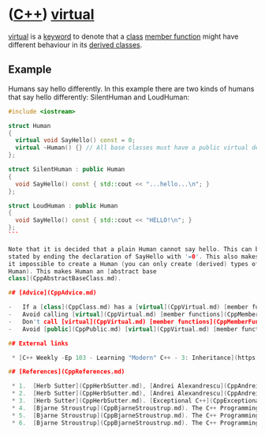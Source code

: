 # ([C++](Cpp.md)) [virtual](CppVirtual.md)

[virtual](CppVirtual.md) is a [keyword](CppKeyword.md) to denote that
a [class](CppClass.md) [member function](CppMemberFunction.md) might
have different behaviour in its [derived classes](CppDerivedClass.md).

## Example

Humans say hello differently. In this example there are two kinds of
humans that say hello differently: SilentHuman and LoudHuman:

```c++
#include <iostream>

struct Human
{
  virtual void SayHello() const = 0;
  virtual ~Human() {} // All base classes must have a public virtual destructor [1]
};

struct SilentHuman : public Human
{
  void SayHello() const { std::cout << "...hello...\n"; }
};

struct LoudHuman : public Human
{
  void SayHello() const { std::cout << "HELLO!\n"; }
};
``` 

Note that it is decided that a plain Human cannot say hello. This can be
stated by ending the declaration of SayHello with '=0'. This also makes
it impossible to create a Human (you can only create (derived) types of
Human). This makes Human an [abstract base
class](CppAbstractBaseClass.md).

## [Advice](CppAdvice.md)

-   If a [class](CppClass.md) has a [virtual](CppVirtual.md) [member functions](CppMemberFunction.md), it needs a [virtual](CppVirtual.md) [destructor](CppDestructor.md) \[4,8\]
-   Avoid calling [virtual](CppVirtual.md) [member functions](CppMemberFunction.md) in [constructors](CppConstructor.md) and [destructors](CppDestructor.md) \[2\]
-   Don't call [virtual](CppVirtual.md) [member functions](CppMemberFunction.md) in [constructors](CppConstructor.md) and [destructors](CppDestructor.md) \[6\]
-   Avoid [public](CppPublic.md) [virtual](CppVirtual.md) [member functions](CppMemberFunction.md); prefer using the [Template Method Design Pattern](CppDesignPatternTemplateMethod.md) instead \[3\]

## External links

 * [C++ Weekly -Ep 103 - Learning "Modern" C++ - 3: Inheritance](https://youtu.be/43qyUASBeUc)

## [References](CppReferences.md)

 * 1.  [Herb Sutter](CppHerbSutter.md), [Andrei Alexandrescu](CppAndreiAlexandrescu.md). C++ coding standards: 101 rules, guidelines, and best practices. 2005. ISBN: 0-32-111358-6. Item 50: 'Make base class destructors public and virtual, or protected and nonvirtual'
 * 2.  [Herb Sutter](CppHerbSutter.md), [Andrei Alexandrescu](CppAndreiAlexandrescu.md). C++ coding standards: 101 rules, guidelines, and best practices. 2005. ISBN: 0-32-111358-6. Item 49: 'Avoid calling virtual functions in constructors and destructors'
 * 3.  [Herb Sutter](CppHerbSutter.md). [Exceptional C++](CppExceptionalCpp.md). ISBN: 0-201-61562-2. Item 23, page 84, guideline: 'Avoid public virtual functions; prefer using the Template Method pattern instead'
 * 4.  [Bjarne Stroustrup](CppBjarneStroustrup.md). The C++ Programming Language (4th edition). 2013. ISBN: 978-0-321-56384-2. Chapter 17.7. Advice. page 525: '\[4\] If a class has a virtual function, it needs a virtual destructor'
 * 5.  [Bjarne Stroustrup](CppBjarneStroustrup.md). The C++ Programming Language (4th edition). 2013. ISBN: 978-0-321-56384-2. Chapter 20.7. Advice. page 611: '\[8\] A class with a virtual function should have a virtual destructor'
 * 6.  [Bjarne Stroustrup](CppBjarneStroustrup.md). The C++ Programming Language (4th edition). 2013. ISBN: 978-0-321-56384-2. Chapter 22.7. Advice. page 663: '\[7\] Don't call virtual functions during construction and destruction'
